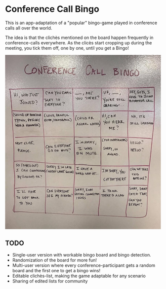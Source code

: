 # Conference Call Bingo

This is an app-adaptation of a "popular" bingo-game played in conference calls all over the world.

The idea is that the clichès mentioned on the board happen frequently in conference-calls everywhere. As the clicès start cropping up during the meeting, you tick them off, one by one, until you get a Bingo!

![original conference call bingo game](lib/images/conference_call_bingo.jpg)
## TODO

* Single-user version with workable bingo board and bingo detection.
* Randomization of the board for more fun!
* Multi-user version where every conference-participant gets a random board and the first one to get a bingo wins!
* Editable clichès-list, making the game adaptable for any scenario
* Sharing of edited lists for community


